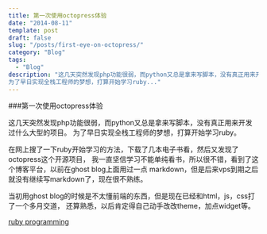 ```yaml
---
title: 第一次使用octopress体验
date: "2014-08-11"
template: post
draft: false
slug: "/posts/first-eye-on-octopress/"
category: "Blog"
tags:
  - "Blog"
description: "这几天突然发现php功能很弱，而python又总是拿来写脚本，没有真正用来开发过什么大型的项目。
为了早日实现全栈工程师的梦想，打算开始学习ruby..."
---
```


###第一次使用octopress体验

这几天突然发现php功能很弱，而python又总是拿来写脚本，没有真正用来开发过什么大型的项目。
为了早日实现全栈工程师的梦想，打算开始学习ruby。

在网上搜了一下ruby开始学习的方法，下载了几本电子书看，然后又发现了octopress这个开源项目，
我一直坚信学习不能单纯看书，所以很不错，看到了这个博客平台，以前在ghost blog上面用过一点
markdown，但是后来vps到期之后就没有继续写markdown了，现在很不熟练。

当初用ghost blog的时候是不太懂前端的东西，但是现在已经和html，js，css打了一个多月交道，
还算熟悉，以后肯定得自己动手改改theme，加点widget等。

[ruby programming](http://ruby-doc.org/docs/)

